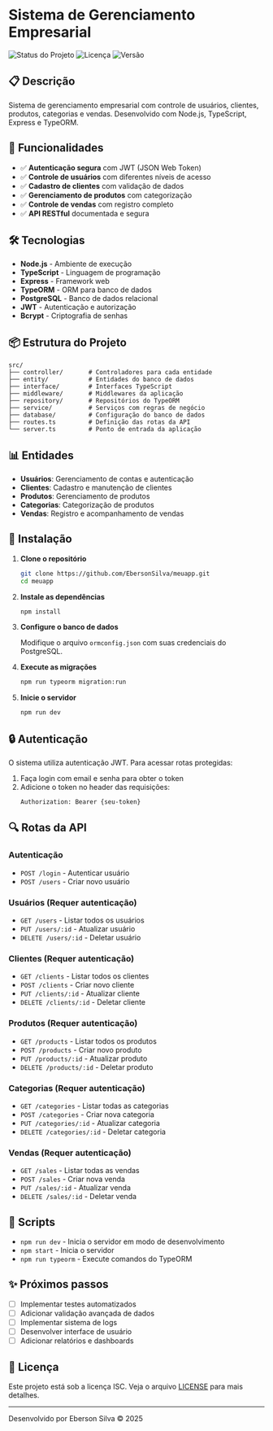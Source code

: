 # Sistema de Gerenciamento Empresarial

![Status do Projeto](https://img.shields.io/badge/Status-Em%20Desenvolvimento-brightgreen)
![Licença](https://img.shields.io/badge/Licença-ISC-blue)
![Versão](https://img.shields.io/badge/Versão-1.0.0-orange)

## 📋 Descrição

Sistema de gerenciamento empresarial com controle de usuários, clientes, produtos, categorias e vendas. Desenvolvido com Node.js, TypeScript, Express e TypeORM.

## 🚀 Funcionalidades

- ✅ **Autenticação segura** com JWT (JSON Web Token)
- ✅ **Controle de usuários** com diferentes níveis de acesso
- ✅ **Cadastro de clientes** com validação de dados
- ✅ **Gerenciamento de produtos** com categorização
- ✅ **Controle de vendas** com registro completo
- ✅ **API RESTful** documentada e segura

## 🛠️ Tecnologias

- **Node.js** - Ambiente de execução
- **TypeScript** - Linguagem de programação
- **Express** - Framework web
- **TypeORM** - ORM para banco de dados
- **PostgreSQL** - Banco de dados relacional
- **JWT** - Autenticação e autorização
- **Bcrypt** - Criptografia de senhas

## 📦 Estrutura do Projeto

```
src/
├── controller/       # Controladores para cada entidade
├── entity/           # Entidades do banco de dados
├── interface/        # Interfaces TypeScript
├── middleware/       # Middlewares da aplicação
├── repository/       # Repositórios do TypeORM
├── service/          # Serviços com regras de negócio
├── database/         # Configuração do banco de dados
├── routes.ts         # Definição das rotas da API
└── server.ts         # Ponto de entrada da aplicação
```

## 📊 Entidades

- **Usuários**: Gerenciamento de contas e autenticação
- **Clientes**: Cadastro e manutenção de clientes
- **Produtos**: Gerenciamento de produtos
- **Categorias**: Categorização de produtos
- **Vendas**: Registro e acompanhamento de vendas

## 🔧 Instalação

1. **Clone o repositório**
   ```bash
   git clone https://github.com/EbersonSilva/meuapp.git
   cd meuapp
   ```

2. **Instale as dependências**
   ```bash
   npm install
   ```

3. **Configure o banco de dados**
   
   Modifique o arquivo `ormconfig.json` com suas credenciais do PostgreSQL.

4. **Execute as migrações**
   ```bash
   npm run typeorm migration:run
   ```

5. **Inicie o servidor**
   ```bash
   npm run dev
   ```

## 🔒 Autenticação

O sistema utiliza autenticação JWT. Para acessar rotas protegidas:

1. Faça login com email e senha para obter o token
2. Adicione o token no header das requisições:
   ```
   Authorization: Bearer {seu-token}
   ```

## 🔍 Rotas da API

### Autenticação
- `POST /login` - Autenticar usuário
- `POST /users` - Criar novo usuário

### Usuários (Requer autenticação)
- `GET /users` - Listar todos os usuários
- `PUT /users/:id` - Atualizar usuário
- `DELETE /users/:id` - Deletar usuário

### Clientes (Requer autenticação)
- `GET /clients` - Listar todos os clientes
- `POST /clients` - Criar novo cliente
- `PUT /clients/:id` - Atualizar cliente
- `DELETE /clients/:id` - Deletar cliente

### Produtos (Requer autenticação)
- `GET /products` - Listar todos os produtos
- `POST /products` - Criar novo produto
- `PUT /products/:id` - Atualizar produto
- `DELETE /products/:id` - Deletar produto

### Categorias (Requer autenticação)
- `GET /categories` - Listar todas as categorias
- `POST /categories` - Criar nova categoria
- `PUT /categories/:id` - Atualizar categoria
- `DELETE /categories/:id` - Deletar categoria

### Vendas (Requer autenticação)
- `GET /sales` - Listar todas as vendas
- `POST /sales` - Criar nova venda
- `PUT /sales/:id` - Atualizar venda
- `DELETE /sales/:id` - Deletar venda

## 📝 Scripts

- `npm run dev` - Inicia o servidor em modo de desenvolvimento
- `npm start` - Inicia o servidor
- `npm run typeorm` - Execute comandos do TypeORM

## ✨ Próximos passos

- [ ] Implementar testes automatizados
- [ ] Adicionar validação avançada de dados
- [ ] Implementar sistema de logs
- [ ] Desenvolver interface de usuário
- [ ] Adicionar relatórios e dashboards

## 📄 Licença

Este projeto está sob a licença ISC. Veja o arquivo [LICENSE](LICENSE) para mais detalhes.

---

Desenvolvido por Eberson Silva © 2025
